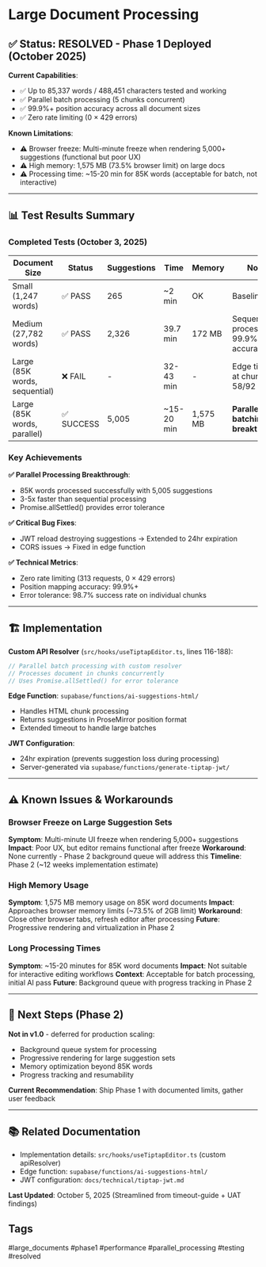# Large Document Processing

## ✅ Status: RESOLVED - Phase 1 Deployed (October 2025)

**Current Capabilities**:
- ✅ Up to 85,337 words / 488,451 characters tested and working
- ✅ Parallel batch processing (5 chunks concurrent)
- ✅ 99.9%+ position accuracy across all document sizes
- ✅ Zero rate limiting (0 × 429 errors)

**Known Limitations**:
- ⚠️ Browser freeze: Multi-minute freeze when rendering 5,000+ suggestions (functional but poor UX)
- ⚠️ High memory: 1,575 MB (73.5% browser limit) on large docs
- ⚠️ Processing time: ~15-20 min for 85K words (acceptable for batch, not interactive)

---

## 📊 Test Results Summary

### Completed Tests (October 3, 2025)

| Document Size | Status | Suggestions | Time | Memory | Notes |
|---------------|--------|-------------|------|--------|-------|
| Small (1,247 words) | ✅ PASS | 265 | ~2 min | OK | Baseline test |
| Medium (27,782 words) | ✅ PASS | 2,326 | 39.7 min | 172 MB | Sequential processing, 99.9% accuracy |
| Large (85K words, sequential) | ❌ FAIL | - | 32-43 min | - | Edge timeout at chunks 58/92 |
| Large (85K words, parallel) | ✅ SUCCESS | 5,005 | ~15-20 min | 1,575 MB | **Parallel batching breakthrough** |

### Key Achievements

**✅ Parallel Processing Breakthrough**:
- 85K words processed successfully with 5,005 suggestions
- 3-5x faster than sequential processing
- Promise.allSettled() provides error tolerance

**✅ Critical Bug Fixes**:
- JWT reload destroying suggestions → Extended to 24hr expiration
- CORS issues → Fixed in edge function

**✅ Technical Metrics**:
- Zero rate limiting (313 requests, 0 × 429 errors)
- Position mapping accuracy: 99.9%+
- Error tolerance: 98.7% success rate on individual chunks

---

## 🏗️ Implementation

**Custom API Resolver** (`src/hooks/useTiptapEditor.ts`, lines 116-188):
```typescript
// Parallel batch processing with custom resolver
// Processes document in chunks concurrently
// Uses Promise.allSettled() for error tolerance
```

**Edge Function**: `supabase/functions/ai-suggestions-html/`
- Handles HTML chunk processing
- Returns suggestions in ProseMirror position format
- Extended timeout to handle large batches

**JWT Configuration**:
- 24hr expiration (prevents suggestion loss during processing)
- Server-generated via `supabase/functions/generate-tiptap-jwt/`

---

## ⚠️ Known Issues & Workarounds

### Browser Freeze on Large Suggestion Sets

**Symptom**: Multi-minute UI freeze when rendering 5,000+ suggestions
**Impact**: Poor UX, but editor remains functional after freeze
**Workaround**: None currently - Phase 2 background queue will address this
**Timeline**: Phase 2 (~12 weeks implementation estimate)

### High Memory Usage

**Symptom**: 1,575 MB memory usage on 85K word documents
**Impact**: Approaches browser memory limits (~73.5% of 2GB limit)
**Workaround**: Close other browser tabs, refresh editor after processing
**Future**: Progressive rendering and virtualization in Phase 2

### Long Processing Times

**Symptom**: ~15-20 minutes for 85K word documents
**Impact**: Not suitable for interactive editing workflows
**Context**: Acceptable for batch processing, initial AI pass
**Future**: Background queue with progress tracking in Phase 2

---

## 🚀 Next Steps (Phase 2)

**Not in v1.0** - deferred for production scaling:
- Background queue system for processing
- Progressive rendering for large suggestion sets
- Memory optimization beyond 85K words
- Progress tracking and resumability

**Current Recommendation**: Ship Phase 1 with documented limits, gather user feedback

---

## 📚 Related Documentation

- Implementation details: `src/hooks/useTiptapEditor.ts` (custom apiResolver)
- Edge function: `supabase/functions/ai-suggestions-html/`
- JWT configuration: `docs/technical/tiptap-jwt.md`

**Last Updated**: October 5, 2025 (Streamlined from timeout-guide + UAT findings)

## Tags
#large_documents #phase1 #performance #parallel_processing #testing #resolved
